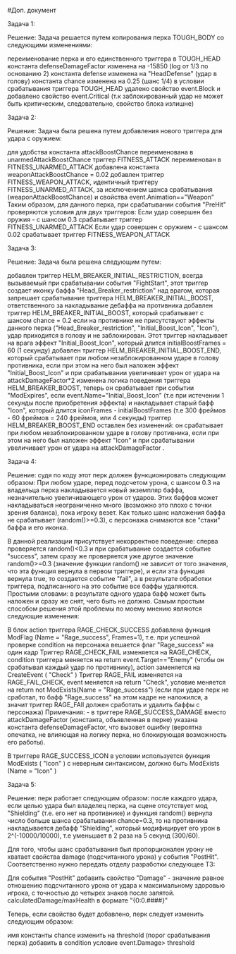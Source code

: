 #Доп. документ

Задача 1:

Решение: Задача решается путем копирования перка TOUGH_BODY со следующими изменениями:

переименование перка и его единственного триггера в TOUGH_HEAD
константа defenseDamageFactor изменена на -15850 (log от 1/3 по основанию 2)
константа defense изменена на "HeadDefense" (удар в голову)
константа chance изменена на 0.25 (шанс 1/4)
в условии срабатывания триггера TOUGH_HEAD удалено свойство event.Block и добавлено свойство event.Critical (т.к заблокированный удар не может быть критическим, следовательно, свойство блока излишне)

Задача 2:

Решение: Задача была решена путем добавления нового триггера для удара с оружием:

для удобства константа attackBoostChance переименована в unarmedAttackBoostChance
триггер FITNESS_ATTACK переименован в FITNESS_UNARMED_ATTACK
добавлена константа weaponAttackBoostChance = 0.02
добавлен триггер FITNESS_WEAPON_ATTACK, идентичный триггеру FITNESS_UNARMED_ATTACK, за исключением шанса срабатывания (weaponAttackBoostChance) и свойства event.Animation=="Weapon" Таким образом, для данного перка, при срабатывании события "PreHit" проверяются условия для двух триггеров:
Если удар совершен без оружия - с шансом 0.3 срабатывает триггер FITNESS_UNARMED_ATTACK
Если удар совершен с оружием - с шансом 0.02 срабатывает триггер FITNESS_WEAPON_ATTACK

Задача 3:

Решение: Задача была решена следующим путем:

добавлен триггер HELM_BREAKER_INITIAL_RESTRICTION, всегда вызываемый при срабатывании события "FightStart", этот триггер создает иконку баффа "Head_Breaker_restriction" над врагом, которая запрешает срабатывание триггера HELM_BREAKER_INITIAL_BOOST, ответственного за накладывание дебаффа на противника
добавлен триггер HELM_BREAKER_INITIAL_BOOST, который срабатывает с шансом chance = 0.2 если на противнике не присутствуют эффекты данного перка ("Head_Breaker_restriction", "Initial_Boost_Icon", "Icon"), удар приходится в голову и не заблокирован. Этот триггер накладывает на врага эффект "Initial_Boost_Icon", который длится initialBoostFrames = 60 (1 секунду)
добавлен триггер HELM_BREAKER_INITIAL_BOOST_END, который срабатывает при любом незаблокированном ударе в голову противника, если при этом на него был наложен эффект "Initial_Boost_Icon" и при срабатывании увеличивает урон от удара на attackDamageFactor*2
изменена логика поведения триггера HELM_BREAKER_BOOST, теперь он срабатывает при событии "ModExpires", если event.Name="Initial_Boost_Icon" (т.е при истечении 1 секунды после приобретения эффекта) и накладывает старый бафф "Icon", который длится iconFrames - initialBoostFrames (т.е 300 фреймов - 60 фреймов = 240 фреймов, или 4 секунды)
триггер HELM_BREAKER_BOOST_END оставлен без изменений: он срабатывает при любом незаблокированном ударе в голову противника, если при этом на него был наложен эффект "Icon" и при срабатывании увеличивает урон от удара на attackDamageFactor
.

Задача 4:

Решение: судя по коду этот перк должен функционировать следующим образом: При любом ударе, перед подсчетом урона, с шансом 0.3 на владельца перка накладывается новый экземпляр баффа, незначительно увеличивающего урон от ударов. Этих баффов может накладываться неограниченно много (возможно это плохо с точки зрения баланса), пока игроку везет. Как только шанс наложения баффа не срабатывает (random()>=0.3), с персонажа снимаются все "стаки" баффа и его иконка.

В данной реализации присутствует некорректное поведение: сперва проверяется random()<0.3 и при срабатывание создается событие "success", затем сразу же проверяется уже другое значение random()>=0.3 (значение функции random() не зависит от того значения, что эта функция вернула в первом триггере), и если эта функция вернула true, то создается событие "fail", а в результате обработки триггера, подписанного на это событие все баффы удаляются. Простыми словами: в результате одного удара бафф может быть наложен и сразу же снят, чего быть не должно. Самым простым способом решения этой проблемы по моему мнению являются следующие изменения:

В блок action триггера RAGE_CHECK_SUCCESS добавлена функция ModFlag (Name = "Rage_success", Frames=1), т.е. при успешной проверке condition на персонажа вешается флаг "Rage_success" на один кадр
Триггер RAGE_CHECK_FAIL изменяется на RAGE_CHECK, condition триггера меняется на return event.Target=="Enemy" (чтобы он срабатывал каждый удар по противнику), action заменяется на CreateEvent ( "Check" )
Триггер RAGE_FAIL изменяется на RAGE_FAIL_CHECK, event меняется на return "Check", условие меняется на return not ModExists(Name = "Rage_success") (если при ударе перк не сработал, то бафф "Rage_success" на этом кадре не наложился, а значит триггер RAGE_FAIl должен сработать и удалить баффы с персонажа)
Примечания: - в триггере RAGE_SUCCESS_DAMAGE вместо attackDamageFactor (константа, объявленная в перке) указана константа defenseDamageFactor, что вызовет ошибку (вероятна опечатка, не влияющая на логику перка, но блокирующая возможность его работы).

В триггере RAGE_SUCCESS_ICON в условии используется функция ModExists ( "Icon" ) с неверным синтаксисом, должно быть ModExists (Name = "Icon" )

Задача 5:

Решение: перк работает следующим образом: после каждого удара, если целью удара был владелец перка, на сцене отсутствует мод "Shielding" (т.е. его нет на противнике) и функция random() вернула число больше шанса срабатывания chance=0.3, то на противника накладывается дебафф "Shielding", который модифицирует его урон в 2^(-10000/10000), т.е уменьшает в 2 раза на 5 секунд (300/60).

Для того, чтобы шанс срабатывания был пропорционален урону не хватает свойства damage (подсчитанного урона) у события "PostHit". Соответственно нужно передать отделу разработки следующее ТЗ:

Для события "PostHit" добавить свойство "Damage" - значение равное отношению подсчитанного урона от удара к максимальному здоровью игрока, с точностью до четырех знаков после запятой. calculatedDamage/maxHealth в формате "{0:0.####}"

Теперь, если свойство будет добавлено, перк следует изменить следующим образом:

имя константы chance изменить на threshold (порог срабатывания перка)
добавить в condition условие event.Damage> threshold

